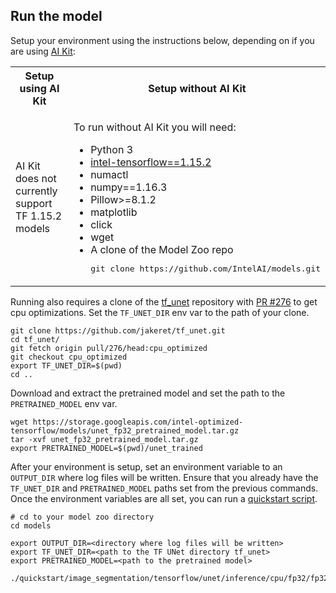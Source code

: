 <!--- 50. AI Kit -->
## Run the model

Setup your environment using the instructions below, depending on if you are
using [AI Kit](/docs/general/tensorflow/AIKit.md):

<table>
  <tr>
    <th>Setup using AI Kit</th>
    <th>Setup without AI Kit</th>
  </tr>
  <tr>
    <td>
      <p>AI Kit does not currently support TF 1.15.2 models</p>
    </td>
    <td>
      <p>To run without AI Kit you will need:</p>
      <ul>
        <li>Python 3
        <li><a href="https://pypi.org/project/intel-tensorflow/1.15.2/">intel-tensorflow==1.15.2</a>
        <li>numactl
        <li>numpy==1.16.3
        <li>Pillow>=8.1.2
        <li>matplotlib
        <li>click
        <li>wget
        <li>A clone of the Model Zoo repo<br />
        <pre>git clone https://github.com/IntelAI/models.git</pre>
      </ul>
    </td>
  </tr>
</table>


Running <model name> also requires a clone of the
[tf_unet](https://github.com/jakeret/tf_unet) repository with [PR #276](https://github.com/jakeret/tf_unet/pull/276)
to get cpu optimizations. Set the `TF_UNET_DIR` env var to the path of your clone.
```
git clone https://github.com/jakeret/tf_unet.git
cd tf_unet/
git fetch origin pull/276/head:cpu_optimized
git checkout cpu_optimized
export TF_UNET_DIR=$(pwd)
cd ..
``` 

Download and extract the pretrained model and set the path to the
`PRETRAINED_MODEL` env var.
```
wget https://storage.googleapis.com/intel-optimized-tensorflow/models/unet_fp32_pretrained_model.tar.gz
tar -xvf unet_fp32_pretrained_model.tar.gz
export PRETRAINED_MODEL=$(pwd)/unet_trained
```

After your environment is setup, set an environment variable to 
an `OUTPUT_DIR` where log files will be written. Ensure that you already have
the `TF_UNET_DIR` and `PRETRAINED_MODEL` paths set from the previous commands.
Once the environment variables are all set, you can run a
[quickstart script](#quick-start-scripts).
```
# cd to your model zoo directory
cd models

export OUTPUT_DIR=<directory where log files will be written>
export TF_UNET_DIR=<path to the TF UNet directory tf_unet>
export PRETRAINED_MODEL=<path to the pretrained model>

./quickstart/image_segmentation/tensorflow/unet/inference/cpu/fp32/fp32_inference.sh
```

